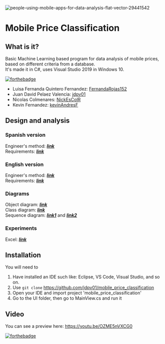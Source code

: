 ![people-using-mobile-apps-for-data-analysis-flat-vector-29441542](https://user-images.githubusercontent.com/45322807/115168203-b1d8d380-a07f-11eb-9ae3-439b2adea0a4.jpg)
# Mobile Price Classification
## What is it?
Basic Machine Learning based program for data analysis of mobile prices, based on different criteria from a database. <br>
It's made it in C#, uses Visual Studio 2019 in Windows 10.

[![forthebadge](https://forthebadge.com/images/badges/built-by-developers.svg)](https://forthebadge.com) <br>
- Luisa Fernanda Quintero Fernandez: [FernandaRojas152](https://github.com/FernandaRojas152) <br> 
- Juan David Pelaez Valencia: [jdpv01](https://github.com/jdpv01) <br>
- Nicolas Colmenares: [NickEsColR](https://github.com/NickEsColR)<br>
- Kevin Fernandez: [kevinAndresF](https://github.com/kevinAndresF)<br>

## Design and analysis

### Spanish version
Engineer's method: [***link***](docs/METODO_INGENIERIA.pdf) <br>
Requirements: [***link***](docs/requerimientos.pdf) <br>

### English version
Engineer's method: [***link***](docs/Engineering_Method.pdf) <br>
Requirements: [***link***](docs/REQUIREMENTS.pdf) <br>

### Diagrams
Object diagram: [***link***](docs/Object_diagram.pdf) <br>
Class diagram: [***link***](docs/Class_diagram.pdf) <br>
Sequence diagram: [***link1***](docs/DiagramaSecuenciaClasify.jpg) and [***link2***](docs/DiagramaSecuenciaFiltroGraficos.jpg)<br>

### Experiments

Excel: [***link***](docs/Experimento.xlsx) <br>

## Installation
You will need to
1. Have installed an IDE such like: Eclipse, VS Code, Visual Studio, and so on.
2. Use `git clone` https://github.com/jdpv01/mobile_price_classification
3. Open your IDE and import project 'mobile_price_classification'
4. Go to the UI folder, then go to MainView.cs and run it

## Video
You can see a preview here: https://youtu.be/OZME5nVXCG0

[![forthebadge](https://forthebadge.com/images/badges/made-with-c-sharp.svg)](https://forthebadge.com)
